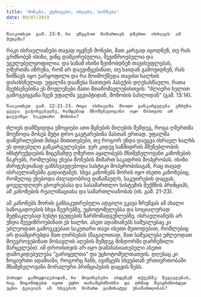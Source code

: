```yaml
---
title: 'მონები, ქვრივები, ობლები, ხიზნები'
date: 09/07/2019
---  
```


`წაიკითხეთ  გამ. 23:9. რა  უწყებით  მიმართავს  ღმერთი  ისრაელს  ამ  მუხლში?`

რაკი  ისრაელიანები  თავად  იყვნენ  მონები, მათ  კარგად  იცოდნენ, თუ  რას  გრძნობენ  ისინი, ვინც  დამცირებულია, შევიწროებულია  და  უგულებელყოფილია. და  სანამ  ისინი  ზეიმობდნენ  თავისუფლებას, ღმერთმა  იზრუნა, რომ  არ  დაევიწყებინათ, თუ  საიდან  გამოვიდნენ, რას  ნიშნავს  იყო  უარყოფილი  და  რა  მოიმოქმედა  თავისი  ხალხის  დასახსნელად. უფალმა  დააწესა  მათთვის  პასექის  დღესასწაული, რათა  შეეხსენებინა  ეს  მოვლენები  მათი  შთამომავლებისთვის: “ძლიერი  ხელით  გამოგვიყვანა  ჩვენ  უფალმა  ეგვიპტიდან, მონობის  სახლიდან” (გამ. 13:14).

`წაიკითხეთ  გამ. 22:21-23. როცა  ისრაელმა  მიიღო  განკარგულება  ეზრუნა  ყველა  გაჭირვებულზე, რამდენად  მნიშვნელოვანი  იყო  მისთვის  არ  დაევიწყა  საკუთარი  მონობა?`

ძლივს  დამშვიდდა  ემოციები  ათი  მცნების  მიღების  შემდეგ, როცა  ღმერთმა  მოუწოდა  მოსეს  მეტი  დრო  გაეტარებინა  მასთან  ერთად. უფალმა  დაწვრილებით  მისცა  მითითებები, თუ  როგორ  უნდა  დაეცვა  ისრაელ  ხალხს  ეს  დიდებული  განკარგულებები. ჯერ  კიდევ  საწმიდრის  მშენებლობის  ინსტრუქციების  მიცემამდე  ღმერთი  აყალიბებს  მნიშვნელოვანი  კანონების  ნაკრებს, რომლებიც  ეხება  მონების  მიმართ  საკადრის  მოპყრობას. ისინი  ძირფესვიანად  განსხვავდებოდა  სასტიკი  მოპყრობისაგან, რაც  თავად  ისრაელიანებმა  გადაიტანეს. სხვა  კანონებს  შორის  იყო  ისეთი  კანონებიც, რომელიც  ეხებოდა  ძალადობრივ  დანაშაულს, საკუთრების  დაცვას, ყოველდღიურ  ცხოვრებასა  და  სასამართლო  სისტემის  შექმნის  პრინციპს, ამ  კანონების  რეალიზაციასა  და  სამართლიანობას (იხ. გამ. 21-23).

ამ  კანონებს  შორის  განსაკუთრებული  ადგილი  ეკავა  ზრუნვას  ამ  ახალი  საზოგადოების  სხვა  წევრებზე, უცხოტომელებსა  და  სოციალურად  მეტნაკლებად  სუსტი  ჯგუფების  წარმომადგენლებზე. ისრაელიანებს  არ  უნდა  შეევიწროებინათ  ეს  ხალხი. ასეთ  ადამიანებს  საშუალებაც  კი  ეძლეოდათ  გამოეკვებათ  საკუთარი  თავი  ისეთი  მეთოდებით, რომლებიც  არ  დაამცირებდა  მათ  ღირსებას (მაგალითად, მათ  საშუალება  ეძლეოდათ  მოეგროვებინათ  მოსავლის  აღების  შემდეგ  მინდორში  დარჩენილი  მარცვლები). იმ  დროისთვის  არ  იყო  დამახასიათებელი  ასეთი  დამოკიდებულება “გარიყულთა” და  უცხოტომელთათვის. დღესაც  კი  ზოგიერთი  ადამიანი, როგორც  ჩანს, ივიწყებს  სხვებთან  ურთიერთობაში  მნიშვნელოვანი  მორალური  პრინციპების  დაცვის  წესს.

`პირადი  გამოცდილებიდან, რა  მოგონებები  ახდენენ  თქვენზე  ზეგავლენას, რაც  მოგიწოდებთ  იყოთ  უფრო  თანამგრძნობნი  და  ღრმად  შეიგრძნობდეთ  უცხო  ტკივილს  ან  სხვების  მიმართ  გამოხატულ  უსამართლობას?`